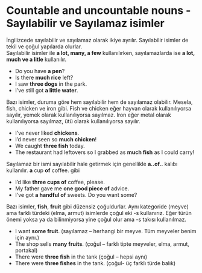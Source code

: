 # Countable and uncountable nouns - Sayılabilir ve Sayılamaz isimler

İngilizcede sayılabilir ve sayılamaz olarak ikiye ayrılır. Sayılabilir isimler de tekil ve çoğul yapılarda olurlar.   
Sayılabilir isimler ile **a lot, many, a few** kullanılırken,
sayılamazlarda ise **a lot, much ve a litle** kullanılır.  

- Do you have **a pen**?  
- Is there **much rice** left?  
- I saw **three dogs** in the park.  
- I’ve still got **a little water**.   

Bazı isimler, duruma göre hem sayılabilir hem de sayılamaz olabilir. Mesela, fish, chicken ve iron gibi. Fish ve chicken eğer hayvan olarak kullanılıyorsa sayılır, yemek olarak kullanılıyorsa sayılmaz. Iron eğer metal olarak kullanılıyorsa sayılmaz, ütü olarak kullanılıyorsa sayılır.

- I’ve never liked **chickens**.  
- I’d never seen so **much chicken**!  
- We caught **three fish** today.  
- The restaurant had leftovers so I grabbed as **much fish** as I could carry!  

Sayılamaz bir ismi sayılabilir hale getirmek için genellikle **a..of..** kalıbı kullanılır. **a** cup **of** coffee. gibi

- I’d like **three cups of** coffee, please.
- My father gave me **one good piece of** advice.
- I’ve got **a handful of** sweets. Do you want some?

Bazı isimler, **fish**, **fruit**  gibi düzensiz çoğuldurlar. Aynı kategoride (meyve) ama farklı türdeki (elma, armut) isimlerde çoğul eki -s kullanırız. Eğer türün önemi yoksa ya da bilinmiyorsa yine çoğul olur ama -s takısı kullanılmaz.

- I want **some fruit**. (sayılamaz – herhangi bir meyve. Tüm meyveler benim için aynı.)  
- The shop sells **many fruits**. (çoğul – farklı tipte meyveler, elma, armut, portakal)  
- There were **three fish** in the tank (çoğul – hepsi aynı)  
- There were **three fishes** in the tank. (çoğul- üç farklı türde balık)  

